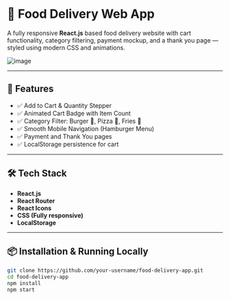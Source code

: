 # 🍔 Food Delivery Web App

A fully responsive **React.js** based food delivery website with cart functionality, category filtering, payment mockup, and a thank you page — styled using modern CSS and animations.

![image](https://github.com/user-attachments/assets/1b58b6d1-c775-4d4b-a177-d125edb32845)





---

## 🚀 Features

- ✅ Add to Cart & Quantity Stepper
- ✅ Animated Cart Badge with Item Count
- ✅ Category Filter: Burger 🍔, Pizza 🍕, Fries 🍟
- ✅ Smooth Mobile Navigation (Hamburger Menu)
- ✅ Payment and Thank You pages
- ✅ LocalStorage persistence for cart

---

## 🛠 Tech Stack

- **React.js**
- **React Router**
- **React Icons**
- **CSS (Fully responsive)**
- **LocalStorage**

---

## 📦 Installation & Running Locally

```bash
git clone https://github.com/your-username/food-delivery-app.git
cd food-delivery-app
npm install
npm start

